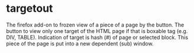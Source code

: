 # targetout
The firefox add-on to frozen view of a piece of a page by the button. 
The button to view only one target of the HTML page if that is boxable tag (e.g. DIV, TABLE).
Indication of target is hash (#) of page or selected block.
This piece of the page is put into a new dependent (sub) window.